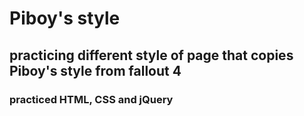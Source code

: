 # Piboy's style
## practicing different style of page that copies Piboy's style from fallout 4
### practiced HTML, CSS and jQuery
